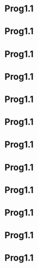 # Prog1.1
# Prog1.1
# Prog1.1
# Prog1.1
# Prog1.1
# Prog1.1
# Prog1.1
# Prog1.1
# Prog1.1
# Prog1.1
# Prog1.1
# Prog1.1
